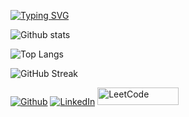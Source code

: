 [![Typing SVG](https://readme-typing-svg.herokuapp.com?multiline=true&width=500&lines=Software+Engineer.++++++++++)](https://git.io/typing-svg)

![Github stats](https://github-readme-stats.vercel.app/api?username=mdmudassir7&theme=highcontrast&show_icons=true&count_private=true)

![Top Langs](https://github-readme-stats.vercel.app/api/top-langs/?username=mdmudassir7&layout=compact)

![GitHub Streak](https://github-readme-streak-stats.herokuapp.com?user=mdmudassir7&theme=dark&hide_border=true)

<p><a href="https://github.com/mdmudassir7" target="_blank"><img alt="Github" src="https://img.shields.io/badge/GitHub-%2312100E.svg?&style=for-the-badge&logo=Github&logoColor=white" /></a> <a href="https://www.linkedin.com/in/mohammed-mudassir-a715161a6/" target="_blank"><img alt="LinkedIn" src="https://img.shields.io/badge/linkedin-%230077B5.svg?&style=for-the-badge&logo=linkedin&logoColor=white" /></a> <a   style="height: 20px; width: 30px;" href="https://leetcode.com/mohammedmudassir200/"target="_blank"><img alt="LeetCode" src="https://cdn.icon-icons.com/icons2/2530/PNG/512/leetcode_button_icon_151892.png" style="height: 28px; width: 130px;"/></a>
</p>

